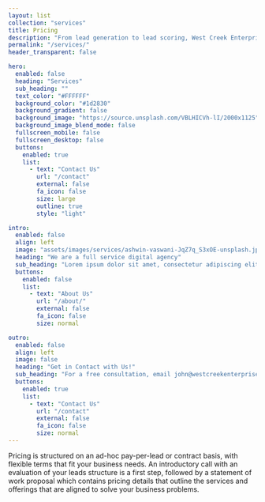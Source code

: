 ```yaml
---
layout: list
collection: "services"
title: Pricing
description: "From lead generation to lead scoring, West Creek Enterprise has a track record of improving an organization's sales performance in a big way."
permalink: "/services/"
header_transparent: false

hero:
  enabled: false
  heading: "Services"
  sub_heading: ""
  text_color: "#FFFFFF"
  background_color: "#1d2830"
  background_gradient: false
  background_image: "https://source.unsplash.com/VBLHICVh-lI/2000x1125"
  background_image_blend_mode: false
  fullscreen_mobile: false
  fullscreen_desktop: false
  buttons:
    enabled: true
    list:
      - text: "Contact Us"
        url: "/contact"
        external: false
        fa_icon: false
        size: large
        outline: true
        style: "light"

intro:
  enabled: false
  align: left
  image: "assets/images/services/ashwin-vaswani-JqZ7q_S3xOE-unsplash.jpg"
  heading: "We are a full service digital agency"
  sub_heading: "Lorem ipsum dolor sit amet, consectetur adipiscing elit. Ut eget sapien in elit semper accumsan. Pellentesque accumsan ut tortor eu varius. Sed id tincidunt massa, ut egestas orci."
  buttons:
    enabled: false
    list:
      - text: "About Us"
        url: "/about/"
        external: false
        fa_icon: false
        size: normal

outro:
  enabled: false
  align: left
  image: false
  heading: "Get in Contact with Us!"
  sub_heading: "For a free consultation, email john@westcreekenterprise.com or call directly anytime at 609-290-9340"
  buttons:
    enabled: true
    list:
      - text: "Contact Us"
        url: "/contact"
        external: false
        fa_icon: false
        size: normal
---
```


Pricing is structured on an ad-hoc pay-per-lead or contract basis, with flexible terms that fit your business needs. An introductory call with an evaluation of your leads structure is a first step, followed by a statement of work proposal which contains pricing details that outline the services and offerings that are aligned to solve your business problems. 
